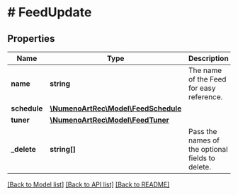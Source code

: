 # # FeedUpdate

## Properties

| Name         | Type                                                    | Description                                      | Notes      |
| ------------ | ------------------------------------------------------- | ------------------------------------------------ | ---------- |
| **name**     | **string**                                              | The name of the Feed for easy reference.         | [optional] |
| **schedule** | [**\NumenoArtRec\Model\FeedSchedule**](FeedSchedule.md) |                                                  | [optional] |
| **tuner**    | [**\NumenoArtRec\Model\FeedTuner**](FeedTuner.md)       |                                                  | [optional] |
| **\_delete** | **string[]**                                            | Pass the names of the optional fields to delete. | [optional] |

[[Back to Model list]](../../README.md#models) [[Back to API list]](../../README.md#endpoints) [[Back to README]](../../README.md)
